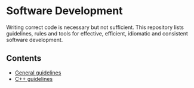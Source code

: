# Software Development

Writing correct code is necessary but not sufficient. This repository lists guidelines,
rules and tools for effective, efficient, idiomatic and consistent software development.


## Contents

- [General guidelines](GeneralGuidelines.md)
- [C++ guidelines](CppGuidelines.md)
